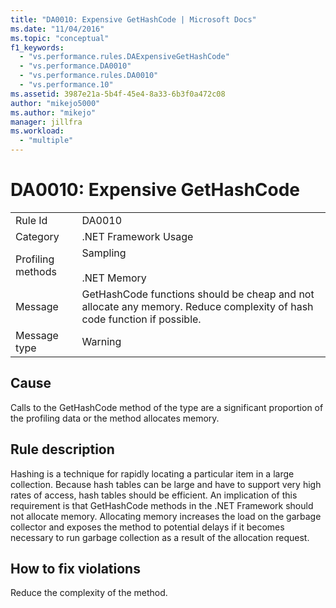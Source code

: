 ```yaml
---
title: "DA0010: Expensive GetHashCode | Microsoft Docs"
ms.date: "11/04/2016"
ms.topic: "conceptual"
f1_keywords:
  - "vs.performance.rules.DAExpensiveGetHashCode"
  - "vs.performance.DA0010"
  - "vs.performance.rules.DA0010"
  - "vs.performance.10"
ms.assetid: 3987e21a-5b4f-45e4-8a33-6b3f0a472c08
author: "mikejo5000"
ms.author: "mikejo"
manager: jillfra
ms.workload:
  - "multiple"
---
```

# DA0010: Expensive GetHashCode

|||
|-|-|
|Rule Id|DA0010|
|Category|.NET Framework Usage|
|Profiling methods|Sampling<br /><br /> .NET Memory|
|Message|GetHashCode functions should be cheap and not allocate any memory. Reduce complexity of hash code function if possible.|
|Message type|Warning|

## Cause
 Calls to the GetHashCode method of the type are a significant proportion of the profiling data or the method allocates memory.

## Rule description
 Hashing is a technique for rapidly locating a particular item in a large collection. Because hash tables can be large and have to support very high rates of access, hash tables should be efficient. An implication of this requirement is that GetHashCode methods in the .NET Framework should not allocate memory. Allocating memory increases the load on the garbage collector and exposes the method to potential delays if it becomes necessary to run garbage collection as a result of the allocation request.

## How to fix violations
 Reduce the complexity of the method.